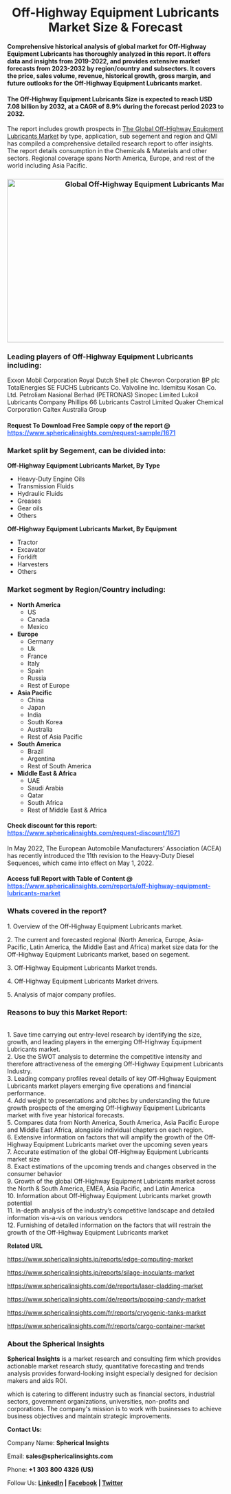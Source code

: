 <h1 style="text-align: center;"><strong>Off-Highway Equipment Lubricants Market Size &amp; Forecast</strong></h1>
<p><strong>Comprehensive historical analysis of global market for Off-Highway Equipment Lubricants has thoroughly analyzed in this report. It offers data and insights from 2019-2022, and provides extensive market forecasts from 2023-2032 by region/country and subsectors. It covers the price, sales volume, revenue, historical growth, gross margin, and future outlooks for the Off-Highway Equipment Lubricants market.</strong></p>
<h4><strong>The Off-Highway Equipment Lubricants Size is expected to reach USD 7.08 billion by 2032, at a CAGR of 8.9% during the forecast period 2023 to 2032.</strong></h4>
<p>The report includes growth prospects in <a href="https://www.sphericalinsights.com/reports/off-highway-equipment-lubricants-market" target="_blank">The Global Off-Highway Equipment Lubricants Market</a> by type, application, sub segement and region and QMI has compiled a comprehensive detailed research report to offer insights. The report details consumption in the Chemicals &amp; Materials and other sectors. Regional coverage spans North America, Europe, and rest of the world including Asia Pacific.</p>
<h3 style="text-align: center;"><strong><img src="https://www.sphericalinsights.com/images/rd/off-highway-equipment-lubricants-market.png" alt="Global Off-Highway Equipment Lubricants Market" width="650" height="379" /></strong></h3>
<h3><strong>Leading players of Off-Highway Equipment Lubricants including:</strong></h3>
<p>Exxon Mobil Corporation Royal Dutch Shell plc Chevron Corporation BP plc TotalEnergies SE FUCHS Lubricants Co. Valvoline Inc. Idemitsu Kosan Co. Ltd. Petroliam Nasional Berhad (PETRONAS) Sinopec Limited Lukoil Lubricants Company Phillips 66 Lubricants Castrol Limited Quaker Chemical Corporation Caltex Australia Group</p>
<h4>Request To Download Free Sample copy of the report  @ <span style="color: #3366ff;"><a style="color: #3366ff;" href="https://www.sphericalinsights.com/request-sample/1671" target="_blank">https://www.sphericalinsights.com/request-sample/1671</a></span></h4>
<h3><strong>Market split by Segement, can be divided into:</strong></h3>
<p><strong>Off-Highway Equipment Lubricants Market, By Type</strong></p>
<ul>
<li>Heavy-Duty Engine Oils</li>
<li>Transmission Fluids</li>
<li>Hydraulic Fluids</li>
<li>Greases</li>
<li>Gear oils</li>
<li>Others</li>
</ul>
<p><strong>Off-Highway Equipment Lubricants Market, By Equipment</strong></p>
<ul>
<li>Tractor</li>
<li>Excavator</li>
<li>Forklift</li>
<li>Harvesters</li>
<li>Others</li>
</ul>
<h3><strong>Market segment by Region/Country including:</strong></h3>
<ul>
<li><strong>North America</strong>
<ul>
<li>US</li>
<li>Canada</li>
<li>Mexico</li>
</ul>
</li>
<li><strong>Europe</strong>
<ul>
<li>Germany</li>
<li>Uk</li>
<li>France</li>
<li>Italy</li>
<li>Spain</li>
<li>Russia</li>
<li>Rest of Europe</li>
</ul>
</li>
<li><strong>Asia Pacific</strong>
<ul>
<li>China</li>
<li>Japan</li>
<li>India</li>
<li>South Korea</li>
<li>Australia</li>
<li>Rest of Asia Pacific</li>
</ul>
</li>
<li><strong>South America</strong>
<ul>
<li>Brazil</li>
<li>Argentina</li>
<li>Rest of South America</li>
</ul>
</li>
<li><strong>Middle East &amp; Africa</strong>
<ul>
<li>UAE</li>
<li>Saudi Arabia</li>
<li>Qatar</li>
<li>South Africa</li>
<li>Rest of Middle East &amp; Africa</li>
</ul>
</li>
</ul>
<h4>Check discount for this report: <span style="color: #3366ff;"><a style="color: #3366ff;" href="https://www.sphericalinsights.com/request-discount/1671" target="_blank">https://www.sphericalinsights.com/request-discount/1671</a></span></h4>
<p>In May 2022, The European Automobile Manufacturers&rsquo; Association (ACEA) has recently introduced the 11th revision to the Heavy-Duty Diesel Sequences, which came into effect on May 1, 2022.</p>
<h4>Access full Report with Table of Content @ <span style="color: #3366ff;"><a style="color: #3366ff;" href="https://www.sphericalinsights.com/reports/off-highway-equipment-lubricants-market" target="_blank">https://www.sphericalinsights.com/reports/off-highway-equipment-lubricants-market</a></span></h4>
<h3><strong>Whats covered in the report?</strong></h3>
<p>1. Overview of the Off-Highway Equipment Lubricants market.</p>
<p>2. The current and forecasted regional (North America, Europe, Asia-Pacific, Latin America, the Middle East and Africa) market size data for the Off-Highway Equipment Lubricants market, based on segement.</p>
<p>3. Off-Highway Equipment Lubricants Market trends.</p>
<p>4. Off-Highway Equipment Lubricants Market drivers.</p>
<p>5. Analysis of major company profiles.</p>
<h3><strong>Reasons to buy this Market Report:</strong></h3>
<p><br /> 1. Save time carrying out entry-level research by identifying the size, growth, and leading players in the emerging Off-Highway Equipment Lubricants market.<br /> 2. Use the SWOT analysis to determine the competitive intensity and therefore attractiveness of the emerging Off-Highway Equipment Lubricants Industry.<br /> 3. Leading company profiles reveal details of key Off-Highway Equipment Lubricants market players emerging five operations and financial performance.<br /> 4. Add weight to presentations and pitches by understanding the future growth prospects of the emerging Off-Highway Equipment Lubricants market with five year historical forecasts.<br /> 5. Compares data from North America, South America, Asia Pacific Europe and Middle East Africa, alongside individual chapters on each region.<br /> 6. Extensive information on factors that will amplify the growth of the Off-Highway Equipment Lubricants market over the upcoming seven years<br /> 7. Accurate estimation of the global Off-Highway Equipment Lubricants market size <br /> 8. Exact estimations of the upcoming trends and changes observed in the consumer behavior <br /> 9. Growth of the global Off-Highway Equipment Lubricants market across the North &amp; South America, EMEA, Asia Pacific, and Latin America<br /> 10. Information about Off-Highway Equipment Lubricants market growth potential<br /> 11. In-depth analysis of the industry&rsquo;s competitive landscape and detailed information vis-a-vis on various vendors<br /> 12. Furnishing of detailed information on the factors that will restrain the growth of the Off-Highway Equipment Lubricants market</p>
<p><strong>Related URL</strong></p>
<p><a href="https://www.sphericalinsights.jp/reports/edge-computing-market">https://www.sphericalinsights.jp/reports/edge-computing-market</a>&nbsp;</p>
<p><a href="https://www.sphericalinsights.jp/reports/silage-inoculants-market">https://www.sphericalinsights.jp/reports/silage-inoculants-market</a>&nbsp;</p>
<p><a href="https://www.sphericalinsights.com/de/reports/laser-cladding-market">https://www.sphericalinsights.com/de/reports/laser-cladding-market</a>&nbsp;</p>
<p><a href="https://www.sphericalinsights.com/de/reports/popping-candy-market">https://www.sphericalinsights.com/de/reports/popping-candy-market</a>&nbsp;</p>
<p><a href="https://www.sphericalinsights.com/fr/reports/cryogenic-tanks-market">https://www.sphericalinsights.com/fr/reports/cryogenic-tanks-market</a>&nbsp;</p>
<p><a href="https://www.sphericalinsights.com/fr/reports/cargo-container-market">https://www.sphericalinsights.com/fr/reports/cargo-container-market</a>&nbsp;</p>
<h3><strong>About the Spherical Insights</strong></h3>
<p><strong>Spherical Insights</strong> is a market research and consulting firm which provides actionable market research study, quantitative forecasting and trends analysis provides forward-looking insight especially designed for decision makers and aids ROI.</p>
<p>which is catering to different industry such as financial sectors, industrial sectors, government organizations, universities, non-profits and corporations. The company's mission is to work with businesses to achieve business objectives and maintain strategic improvements.</p>
<p><strong>Contact Us:</strong></p>
<p>Company Name: <strong>Spherical Insights</strong></p>
<p>Email: <strong>sales@sphericalinsights.com</strong></p>
<p>Phone: <strong>+1 303 800 4326 (US)</strong></p>
<p>Follow Us: <strong><a href="https://www.linkedin.com/company/spherical-insight/"><u>LinkedIn</u></a> | <a href="https://www.facebook.com/sphericalinsights22"><u>Facebook</u></a> | <a href="https://twitter.com/SInsights_US"><u>Twitter</u></a></strong></p>
<p>&nbsp;</p>
